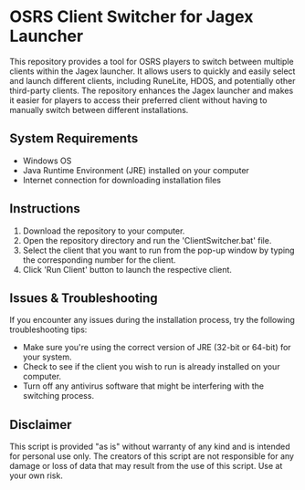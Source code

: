 # OSRS Client Switcher for Jagex Launcher

This repository provides a tool for OSRS players to switch between multiple clients within the Jagex launcher. It allows users to quickly and easily select and launch different clients, including RuneLite, HDOS, and potentially other third-party clients. The repository enhances the Jagex launcher and makes it easier for players to access their preferred client without having to manually switch between different installations.

## System Requirements

- Windows OS
- Java Runtime Environment (JRE) installed on your computer
- Internet connection for downloading installation files

## Instructions

1. Download the repository to your computer.
2. Open the repository directory and run the 'ClientSwitcher.bat' file.
3. Select the client that you want to run from the pop-up window by typing the corresponding number for the client. 
4. Click 'Run Client' button to launch the respective client.

## Issues & Troubleshooting

If you encounter any issues during the installation process, try the following troubleshooting tips:

- Make sure you're using the correct version of JRE (32-bit or 64-bit) for your system.
- Check to see if the client you wish to run is already installed on your computer.
- Turn off any antivirus software that might be interfering with the switching process.

## Disclaimer

This script is provided "as is" without warranty of any kind and is intended for personal use only. The creators of this script are not responsible for any damage or loss of data that may result from the use of this script. Use at your own risk. 
